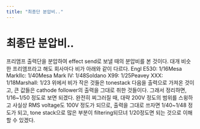 ```yaml
---
title: "최종단 분압비.."
---
```

# 최종단 분압비..

프리앰프 출력단을 분압하여 effect send로 보낼 때의 분압비를 본 것이다. 대개 비슷한 프리앰프라고 해도 회사마다 비가 아래와 같이 다르다.
Engl E530: 1/16Mesa MarkIIc: 1/40Mesa Mark IV: 1/48Soldano X99: 1/25Peavey XXX: 1/18Marshall: 1/23
위에서 비가 작은 것들은 tonestack 다음을 출력으로 가져온 것이고, 큰 값들은 cathode follower의 출력을 그대로 취한 것들이다.
그래서 정리하면, 1/16~1/50 정도로 보면 되겠다. 완전히 찌그러질 때, 대략 200V 정도의 범위를 스윙하고 사실상 RMS voltage도 100V 정도가 되므로, 출력을 그대로 쓰자면 1/40~1/48 정도가 되고, tone stack으로 많은 부분이 filtering되므녀 1/20정도면 되는 것으로 이해할 수 있겠다.

